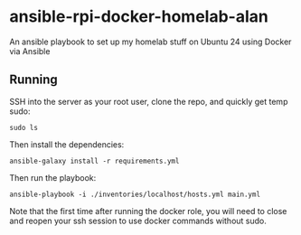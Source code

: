 # ansible-rpi-docker-homelab-alan

An ansible playbook to set up my homelab stuff on Ubuntu 24 using Docker via Ansible

## Running

SSH into the server as your root user, clone the repo, and quickly get temp sudo:

```
sudo ls
```

Then install the dependencies:

```
ansible-galaxy install -r requirements.yml
```

Then run the playbook:

```
ansible-playbook -i ./inventories/localhost/hosts.yml main.yml
```

Note that the first time after running the docker role, you will need to close and reopen your ssh session to use docker commands without sudo.
